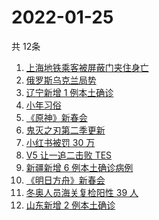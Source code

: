 # 2022-01-25
  共 12条

  <!-- BEGIN -->
  <!-- 最后更新时间:Tue Jan 25 2022 05:09:53 GMT+0000 (Coordinated Universal Time) -->
  1. [上海地铁乘客被屏蔽门夹住身亡](https://www.zhihu.com/search?q=上海地铁)
1. [俄罗斯乌克兰局势](https://www.zhihu.com/search?q=俄罗斯乌克兰)
1. [辽宁新增 1 例本土确诊](https://www.zhihu.com/search?q=辽宁新增)
1. [小年习俗](https://www.zhihu.com/search?q=小年)
1. [《原神》新春会](https://www.zhihu.com/search?q=原神)
1. [鬼灭之刃第二季更新](https://www.zhihu.com/search?q=鬼灭之刃)
1. [小红书被罚 30 万](https://www.zhihu.com/search?q=小红书)
1. [V5 让一追二击败 TES](https://www.zhihu.com/search?q=tes)
1. [新疆新增 6 例本土确诊病例](https://www.zhihu.com/search?q=新疆疫情)
1. [《明日方舟》新春会](https://www.zhihu.com/search?q=明日方舟)
1. [冬奥人员海关复检阳性 39 人](https://www.zhihu.com/search?q=冬奥人员复检阳性)
1. [山东新增 2 例本土确诊](https://www.zhihu.com/search?q=山东新增)
  <!-- END -->
  